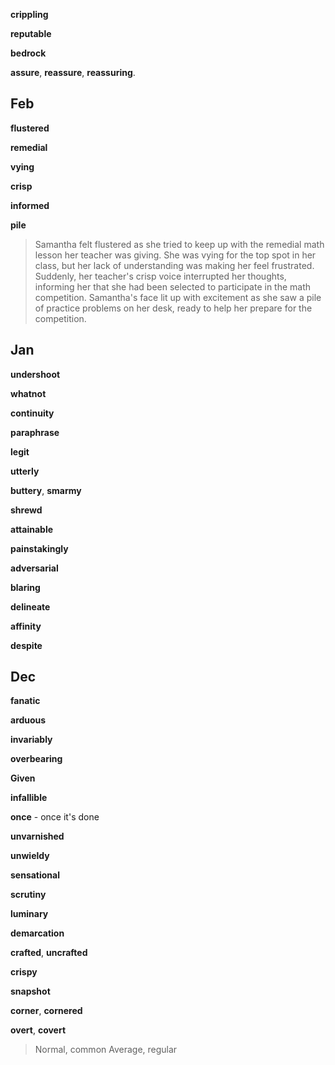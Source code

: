 
**crippling**

**reputable**

**bedrock** 

**assure**, **reassure**, **reassuring**.   



## Feb 

**flustered**

**remedial**

**vying**

**crisp**

**informed**

**pile**

> Samantha felt flustered as she tried to keep up with the remedial math lesson her teacher was giving. She was vying for the top spot in her class, but her lack of understanding was making her feel frustrated. Suddenly, her teacher's crisp voice interrupted her thoughts, informing her that she had been selected to participate in the math competition. Samantha's face lit up with excitement as she saw a pile of practice problems on her desk, ready to help her prepare for the competition.


## Jan 

**undershoot**

**whatnot**

**continuity**

**paraphrase**

**legit**

**utterly**

**buttery**, **smarmy**

**shrewd**

**attainable**

**painstakingly**

**adversarial**

**blaring**

**delineate**

**affinity**

**despite**

## Dec 

**fanatic**

**arduous**

**invariably**

**overbearing**

**Given**

**infallible**

**once** - once it's done

**unvarnished**

**unwieldy**

**sensational**

**scrutiny**

**luminary**

**demarcation**

**crafted**, **uncrafted**

**crispy**

**snapshot**

**corner**, **cornered**

**overt**, **covert**

> Normal, common 
> Average, regular 


